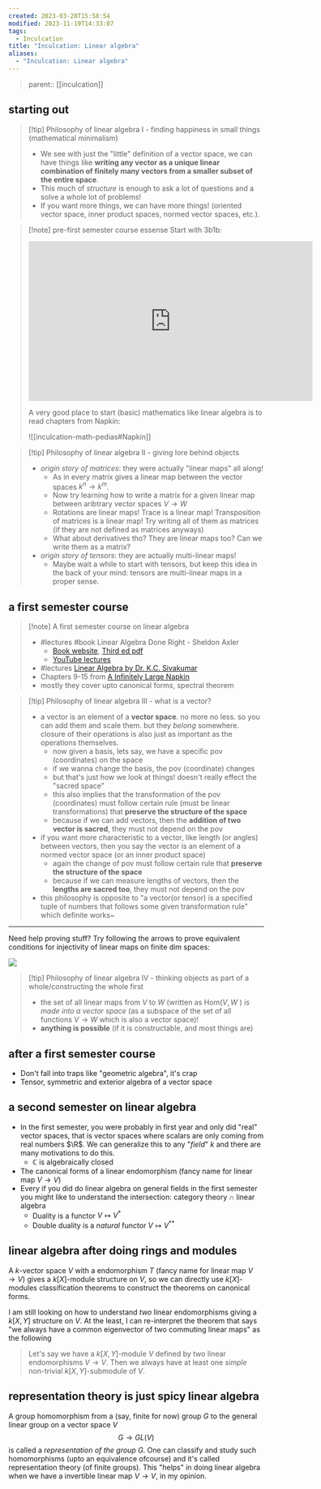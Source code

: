 ```yaml
---
created: 2023-03-28T15:58:54
modified: 2023-11-19T14:33:07
tags:
  - Inculcation
title: "Inculcation: Linear algebra"
aliases:
  - "Inculcation: Linear algebra"
---
```


> parent:: [[inculcation]]




## starting out

> [!tip] Philosophy of linear algebra I - finding happiness in small things (mathematical minimalism)
> - We see with just the "little" definition of a vector space, we can have things like  **writing any vector as a unique linear combination of finitely many vectors from a smaller subset of the entire space**.
> - This much of *structure* is enough to ask a lot of questions and a solve a whole lot of problems!
> - If you want more things, we can have more things! (oriented vector space, inner product spaces, normed vector spaces, etc.).

> [!note] pre-first semester course essense
> Start with 3b1b:
> 
> <iframe width="560" height="315" src="https://www.youtube.com/embed/videoseries?si=Cq-M0B5yEuDGeziD&amp;list=PLZHQObOWTQDPD3MizzM2xVFitgF8hE_ab" title="YouTube video player" frameborder="0" allow="accelerometer; autoplay; clipboard-write; encrypted-media; gyroscope; picture-in-picture; web-share" referrerpolicy="strict-origin-when-cross-origin" allowfullscreen></iframe>
> 
> A very good place to start (basic) mathematics like linear algebra is to read chapters from Napkin:
> 
> ![[inculcation-math-pedias#Napkin]]
> 


> [!tip] Philosophy of linear algebra II - giving lore behind objects
> - *origin story of matrices*: they were actually "linear maps" all along!
> 	- As in every matrix gives a linear map between the vector spaces $k^n \to k^m$.
> 	- Now try learning how to write a matrix for a given linear map between aribtrary vector spaces $V \to W$
> 	- Rotations are linear maps! Trace is a linear map! Transposition of matrices is a linear map! Try writing all of them as matrices (if they are not defined as matrices anyways)
> 	- What about derivatives tho? They are linear maps too? Can we write them as a matrix?
> - *origin story of tensors*: they are actually multi-linear maps!
> 	- Maybe wait a while to start with tensors, but keep this idea in the back of your mind: tensors are multi-linear maps in a proper sense.

## a first semester course

> [!note] A first semester course on linear algebra
> - #lectures #book Linear Algebra Done Right - Sheldon Axler
> 	- [Book website](https://linear.axler.net/), [Third ed pdf](http://library.lol/main/FA472BC434699EFE0F9BD5DC4E2E595E)
> 	- [YouTube lectures](https://www.youtube.com/playlist?list=PLGAnmvB9m7zOBVCZBUUmSinFV0wEir2Vw)
> - #lectures [Linear Algebra by Dr. K.C. Sivakumar](https://www.youtube.com/playlist?list=PLbMVogVj5nJQ2vsW_hmyvVfO4GYWaaPp7)
> - Chapters 9-15 from [A Infinitely Large Napkin](https://venhance.github.io/napkin/Napkin.pdf)
> - mostly they cover upto canonical forms, spectral theorem

> [!tip] Philosophy of linear algebra III - what is a vector?
> - a vector is an element of a **vector space**. no more no less. so you can add them and scale them. but they *belong* somewhere. closure of their operations is also just as important as the operations themselves.
> 	- now given a basis, lets say, we have a specific pov (coordinates) on the space
> 	- if we wanna change the basis, the pov (coordinate) changes
> 	- but that's just how we look at things! doesn't really effect the "sacred space"
> 	- this also implies that the transformation of the pov (coordinates) must follow certain rule (must be linear transformations) that **preserve the structure of the space**
> 	- because if we can add vectors, then the **addition of two vector is sacred**, they must not depend on the pov
> - if you want more characteristic to a vector, like length (or angles) between vectors, then you say the vector is an element of a normed vector space (or an inner product space)
> 	- again the change of pov must follow certain rule that **preserve the structure of the space**
> 	- because if we can measure lengths of vectors, then the **lengths are sacred too**, they must not depend on the pov
> - this philosophy is opposite to "a vector(or tensor) is a specified tuple of numbers that follows some given transformation rule" which definite works~

---

Need help proving stuff? Try following the arrows to prove equivalent conditions for injectivity of linear maps on finite dim spaces:

![](https://i.imgur.com/Jf457uG.png)


> [!tip] Philosophy of linear algebra IV - thinking objects as part of a whole/constructing the whole first
> - the set of all linear maps from $V$ to $W$ (written as $\mathsf{Hom}(V,W$ ) *is made into a vector space* (as a subspace of the set of all functions $V \to W$ which is also a vector space)!
> - **anything is possible** (if it is constructable, and most things are)



## after a first semester course

- Don't fall into traps like "geometric algebra", it's crap
- Tensor, symmetric and exterior algebra of a vector space


## a second semester on linear algebra

- In the first semester, you were probably in first year and only did "real" vector spaces, that is vector spaces where scalars are only coming from real numbers $\R$. We can generalize this to any "*field*" $k$ and there are many motivations to do this.
	- $\mathbb{C}$ is algebraically closed 
- The canonical forms of a linear endomorphism (fancy name for linear map $V\to V$)
- Every if you did do linear algebra on general fields in the first semester you might like to understand the intersection: category theory $\cap$ linear algebra
	- Duality is a functor $V\mapsto V^{*}$
	- Double duality is a *natural* functor $V \mapsto V^{**}$

## linear algebra after doing rings and modules

A $k$-vector space $V$ with a endomorphism $T$ (fancy name for linear map $V\to V$) gives a $k[X]$-module structure on $V$, so we can directly use $k[X]$-modules classification theorems to construct the theorems on canonical forms.

I am still looking on how to understand *two* linear endomorphisms giving a $k[X,Y]$ structure on $V$. At the least, I can re-interpret the theorem that says "we always have a common eigenvector of two commuting linear maps" as the following

> Let's say we have a $k[X,Y]$-module $V$ defined by two linear endomorphisms $V\to V$. Then we always have at least one *simple* non-trivial $k[X,Y]$-submodule of $V$. 

## representation theory is just spicy linear algebra

A group homomorphism from a (say, finite for now) group $G$ to the general linear group on a vector space $V$  $$ G \to {GL}(V) $$ is called a *representation of the group $G$*. One can classify and study such homomorphisms (upto an equivalence ofcourse) and it's called representation theory (of finite groups). This "helps" in doing linear algebra when we have a invertible linear map $V\to V$, in my opinion.

